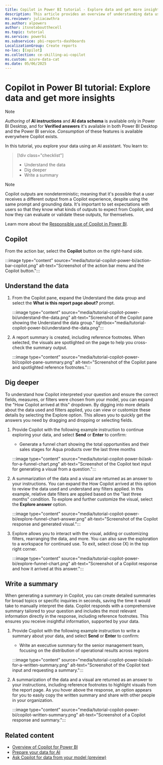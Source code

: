 ```yaml
---
title: Copilot in Power BI tutorial - Explore data and get more insights
description: This article provides an overview of understanding data using Copilot in Power BI in the cloud service.
ms.reviewer: juliacawthra
ms.author: alpowers
author: itsnotaboutthecell
ms.topic: tutorial
ms.service: powerbi
ms.subservice: pbi-reports-dashboards
LocalizationGroup: Create reports
no-loc: [Copilot]
ms.collection: ce-skilling-ai-copilot
ms.custom: azure-data-cat
ms.date: 05/06/2025
---
```


# Copilot in Power BI tutorial: Explore data and get more insights

> [!NOTE]
> *Authoring* of **AI instructions** and **AI data schema** is available only in Power BI Desktop, and for **Verified answers** it's available in both Power BI Desktop and the Power BI service. *Consumption* of these features is available everywhere Copilot exists.

In this tutorial, you explore your data using an AI assistant. You learn to:

> [!div class="checklist"]
>
> * Understand the data
> * Dig deeper
> * Write a summary

> [!NOTE]
> Copilot outputs are nondeterministic; meaning that it's possible that a user receives a different output from a Copilot experience, despite using the same prompt and grounding data. It's important to set expectations with users so that they know what kinds of outputs to expect from Copilot, and how they can evaluate or validate these outputs, for themselves.
>
> Learn more about the [Responsible use of Copilot in Power BI](copilot-integration.md#responsible-use-of-copilot-in-power-bi).

## Copilot

From the action bar, select the **Copilot** button on the right-hand side.

:::image type="content" source="media/tutorial-copilot-power-bi/action-bar-copilot.png" alt-text="Screenshot of the action bar menu and the Copilot button.":::

## Understand the data

1. From the Copilot pane, expand the Understand the data group and select the **What is this report page about?** prompt.

    :::image type="content" source="media/tutorial-copilot-power-bi/understand-the-data.png" alt-text="Screenshot of the Copilot pane showing the Understand the data group." lightbox="media/tutorial-copilot-power-bi/understand-the-data.png":::

1. A report summary is created, including reference footnotes. When selected, the visuals are spotlighted on the page to help you cross-check the summary output.

    :::image type="content" source="media/tutorial-copilot-power-bi/copilot-pane-summary.png" alt-text="Screenshot of the Copilot pane and spotlighted reference footnotes.":::

## Dig deeper

To understand how Copilot interpreted your question and ensure the correct fields, measures, or filters were chosen from your model, you can expand the "How Copilot arrived at this" dropdown. By digging into more details about the data used and filters applied, you can view or customize these details by selecting the Explore option. This allows you to quickly get the answers you need by dragging and dropping or selecting fields.

1. Provide Copilot with the following example instruction to continue exploring your data, and select **Send** or **Enter** to confirm:
    - Generate a funnel chart showing the total opportunities and their sales stages for Aqua products over the last three months

    :::image type="content" source="media/tutorial-copilot-power-bi/ask-for-a-funnel-chart.png" alt-text="Screenshot of the Copilot text input for generating a visual from a question.":::

1. A summarization of the data and a visual are returned as an answer to your instructions. You can expand the How Copilot arrived at this option to review the data used and understand any filters applied. In this example, relative date filters are applied based on the "last three months" condition. To explore and further customize the visual, select the **Explore answer** option.

    :::image type="content" source="media/tutorial-copilot-power-bi/explore-funnel-chart-answer.png" alt-text="Screenshot of the Copilot response and generated visual.":::

1. Explore allows you to interact with the visual, adding or customizing filters, rearranging the data, and more. You can also save the exploration to a workspace for continued use. To exit, select close (X) in the top right corner.

    :::image type="content" source="media/tutorial-copilot-power-bi/explore-funnel-chart.png" alt-text="Screenshot of a Copilot response and how it arrived at this answer.":::

## Write a summary

When generating a summary in Copilot, you can create detailed summaries for broad topics or specific inquiries in seconds, saving the time it would take to manually interpret the data. Copilot responds with a comprehensive summary tailored to your question and includes the most relevant information directly in the response, including reference footnotes. This ensures you receive insightful information, supported by your data.

1. Provide Copilot with the following example instruction to write a summary about your data, and select **Send** or **Enter** to confirm:
    - Write an executive summary for the senior management team, focusing on the distribution of operational results across regions

    :::image type="content" source="media/tutorial-copilot-power-bi/ask-for-a-written-summary.png" alt-text="Screenshot of the Copilot text input and requesting a summary.":::

1. A summarization of the data and a visual are returned as an answer to your instructions, including reference footnotes to highlight visuals from the report page. As you hover above the response, an option appears for you to easily copy the written summary and share with other people in your organization.

    :::image type="content" source="media/tutorial-copilot-power-bi/copilot-written-summary.png" alt-text="Screenshot of a Copilot response and summary.":::

## Related content

- [Overview of Copilot for Power BI](copilot-introduction.md)
- [Prepare your data for AI](copilot-prepare-data-ai.md)
- [Ask Copilot for data from your model (preview)](copilot-ask-data-question.md)
